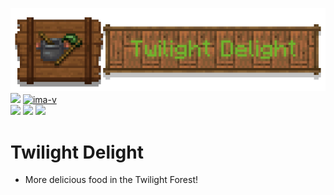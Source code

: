 ![logo](LargeLogo.png)  
[![][ima]][download] [![ima-v]][download]   
[![][rF]][cfF] [![][rT]][cfT] [![][issues-ima]][issues]  


# Twilight Delight
* More delicious food in the Twilight Forest!

[ima-v]:https://cf.way2muchnoise.eu/versions/637200.svg?badge_style=for_the_badge
[ima]:https://cf.way2muchnoise.eu/637200.svg?badge_style=for_the_badge
[download]:https://www.curseforge.com/minecraft/mc-mods/twilight-delight
[rF]:https://img.shields.io/badge/-REQUIRES%20FARMER'S%20DELIGHT-orange?style=for-the-badge&logo=curseforge
[cfF]:https://www.curseforge.com/minecraft/mc-mods/farmers-delight
[rT]:https://img.shields.io/badge/-REQUIRES%20THE%20TWILIGHT%20FOREST-green?style=for-the-badge&logo=curseforge
[cfT]:https://www.curseforge.com/minecraft/mc-mods/the-twilight-forest
[issues-ima]:https://img.shields.io/github/issues/Laokuai233/Twilight-Delight?style=for-the-badge
[issues]:https://github.com/Laokuai233/Twilight-Delight/issues
